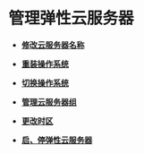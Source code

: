 # 管理弹性云服务器<a name="ecs_03_0144"></a>

-   **[修改云服务器名称](修改云服务器名称.md)**  

-   **[重装操作系统](重装操作系统.md)**  

-   **[切换操作系统](切换操作系统.md)**  

-   **[管理云服务器组](管理云服务器组.md)**  

-   **[更改时区](更改时区.md)**  

-   **[启、停弹性云服务器](启-停弹性云服务器.md)**  

